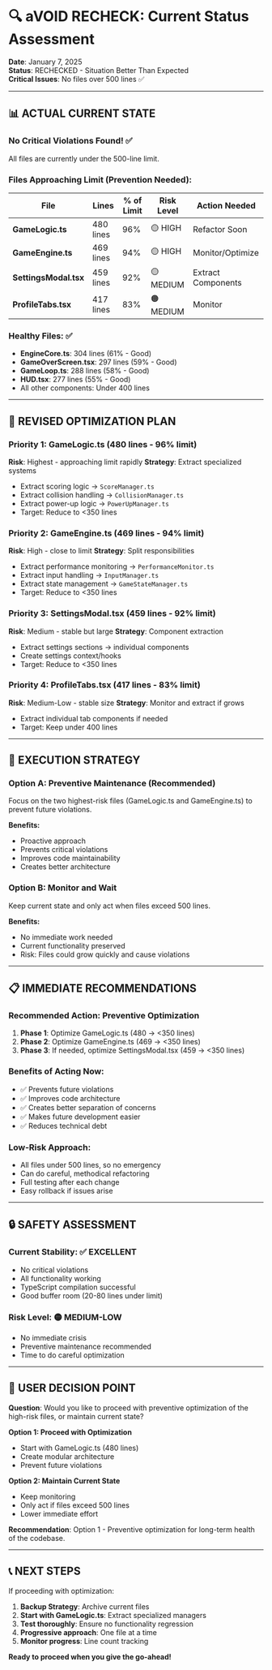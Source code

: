 # 🔍 aVOID RECHECK: Current Status Assessment

**Date**: January 7, 2025  
**Status**: RECHECKED - Situation Better Than Expected  
**Critical Issues**: No files over 500 lines ✅

---

## 📊 ACTUAL CURRENT STATE

### **No Critical Violations Found!** ✅
All files are currently under the 500-line limit.

### **Files Approaching Limit (Prevention Needed):**

| File | Lines | % of Limit | Risk Level | Action Needed |
|------|-------|------------|------------|---------------|
| **GameLogic.ts** | 480 lines | 96% | 🟡 HIGH | Refactor Soon |
| **GameEngine.ts** | 469 lines | 94% | 🟡 HIGH | Monitor/Optimize |
| **SettingsModal.tsx** | 459 lines | 92% | 🟡 MEDIUM | Extract Components |
| **ProfileTabs.tsx** | 417 lines | 83% | 🟠 MEDIUM | Monitor |

### **Healthy Files:** ✅
- **EngineCore.ts**: 304 lines (61% - Good)
- **GameOverScreen.tsx**: 297 lines (59% - Good) 
- **GameLoop.ts**: 288 lines (58% - Good)
- **HUD.tsx**: 277 lines (55% - Good)
- All other components: Under 400 lines

---

## 🎯 REVISED OPTIMIZATION PLAN

### **Priority 1: GameLogic.ts (480 lines - 96% limit)**
**Risk**: Highest - approaching limit rapidly
**Strategy**: Extract specialized systems
- Extract scoring logic → `ScoreManager.ts`
- Extract collision handling → `CollisionManager.ts` 
- Extract power-up logic → `PowerUpManager.ts`
- Target: Reduce to <350 lines

### **Priority 2: GameEngine.ts (469 lines - 94% limit)**
**Risk**: High - close to limit
**Strategy**: Split responsibilities
- Extract performance monitoring → `PerformanceMonitor.ts`
- Extract input handling → `InputManager.ts`
- Extract state management → `GameStateManager.ts`
- Target: Reduce to <350 lines

### **Priority 3: SettingsModal.tsx (459 lines - 92% limit)**
**Risk**: Medium - stable but large
**Strategy**: Component extraction
- Extract settings sections → individual components
- Create settings context/hooks
- Target: Reduce to <350 lines

### **Priority 4: ProfileTabs.tsx (417 lines - 83% limit)**
**Risk**: Medium-Low - stable size
**Strategy**: Monitor and extract if grows
- Extract individual tab components if needed
- Target: Keep under 400 lines

---

## 🚀 EXECUTION STRATEGY

### **Option A: Preventive Maintenance (Recommended)**
Focus on the two highest-risk files (GameLogic.ts and GameEngine.ts) to prevent future violations.

**Benefits:**
- Proactive approach
- Prevents critical violations
- Improves code maintainability
- Creates better architecture

### **Option B: Monitor and Wait**
Keep current state and only act when files exceed 500 lines.

**Benefits:**
- No immediate work needed
- Current functionality preserved
- Risk: Files could grow quickly and cause violations

---

## 📋 IMMEDIATE RECOMMENDATIONS

### **Recommended Action: Preventive Optimization**

1. **Phase 1**: Optimize GameLogic.ts (480 → <350 lines)
2. **Phase 2**: Optimize GameEngine.ts (469 → <350 lines)
3. **Phase 3**: If needed, optimize SettingsModal.tsx (459 → <350 lines)

### **Benefits of Acting Now:**
- ✅ Prevents future violations
- ✅ Improves code architecture  
- ✅ Creates better separation of concerns
- ✅ Makes future development easier
- ✅ Reduces technical debt

### **Low-Risk Approach:**
- All files under 500 lines, so no emergency
- Can do careful, methodical refactoring
- Full testing after each change
- Easy rollback if issues arise

---

## 🔒 SAFETY ASSESSMENT

### **Current Stability:** ✅ EXCELLENT
- No critical violations
- All functionality working
- TypeScript compilation successful
- Good buffer room (20-80 lines under limit)

### **Risk Level:** 🟡 MEDIUM-LOW
- No immediate crisis
- Preventive maintenance recommended
- Time to do careful optimization

---

## 🎯 USER DECISION POINT

**Question**: Would you like to proceed with preventive optimization of the high-risk files, or maintain current state?

**Option 1: Proceed with Optimization**
- Start with GameLogic.ts (480 lines) 
- Create modular architecture
- Prevent future violations

**Option 2: Maintain Current State**
- Keep monitoring
- Only act if files exceed 500 lines
- Lower immediate effort

**Recommendation**: Option 1 - Preventive optimization for long-term health of the codebase.

---

## 📞 NEXT STEPS

If proceeding with optimization:

1. **Backup Strategy**: Archive current files
2. **Start with GameLogic.ts**: Extract specialized managers
3. **Test thoroughly**: Ensure no functionality regression
4. **Progressive approach**: One file at a time
5. **Monitor progress**: Line count tracking

**Ready to proceed when you give the go-ahead!** 